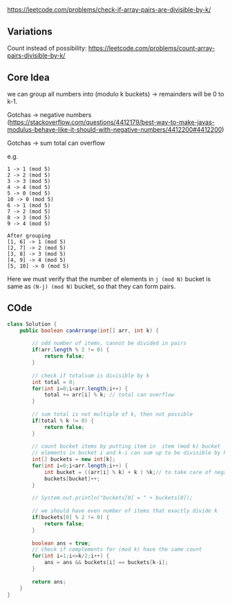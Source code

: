 

##

https://leetcode.com/problems/check-if-array-pairs-are-divisible-by-k/

## Variations

Count instead of possibility: https://leetcode.com/problems/count-array-pairs-divisible-by-k/


## Core Idea
we can group all numbers into (modulo k buckets) -> remainders will be 0 to k-1.

Gotchas -> negative numbers (https://stackoverflow.com/questions/4412179/best-way-to-make-javas-modulus-behave-like-it-should-with-negative-numbers/4412200#4412200)

Gotchas -> sum total can overflow

e.g. 
```
1 -> 1 (mod 5)
2 -> 2 (mod 5)
3 -> 3 (mod 5)
4 -> 4 (mod 5)
5 -> 0 (mod 5)
10 -> 0 (mod 5)
6 -> 1 (mod 5)
7 -> 2 (mod 5)
8 -> 3 (mod 5)
9 -> 4 (mod 5)

After grouping
[1, 6] -> 1 (mod 5)
[2, 7] -> 2 (mod 5)
[3, 8] -> 3 (mod 5)
[4, 9] -> 4 (mod 5)
[5, 10] -> 0 (mod 5)
```
Here we must verify that
the number of elements in `j (mod N)` bucket is same as `(N-j) (mod N)` bucket, so that they can form pairs.

## COde

```java
class Solution {
    public boolean canArrange(int[] arr, int k) {
        
        // odd number of items, cannot be divided in pairs
        if(arr.length % 2 != 0) {
            return false;
        }
        
        // check if totalsum is divisible by k
        int total = 0;
        for(int i=0;i<arr.length;i++) {
            total += arr[i] % k; // total can overflow
        }
        
        // sum total is not multiple of k, then not possible
        if(total % k != 0) {
            return false;
        }
        
        // count bucket items by putting item in  item (mod k) bucket 
        // elements in bucket i and k-i can sum up to be divisible by k
        int[] buckets = new int[k];
        for(int i=0;i<arr.length;i++) {
            int bucket = ((arr[i] % k) + k ) %k;// to take care of negative numbers
            buckets[bucket]++;
        }
        
        // System.out.println("buckets[0] = " + buckets[0]);
        
        // we should have even number of items that exactly divide k
        if(buckets[0] % 2 != 0) {
            return false;           
        } 
        
        boolean ans = true;
        // check if complements for (mod k) have the same count
        for(int i=1;i<=k/2;i++) {
            ans = ans && buckets[i] == buckets[k-i];
        }
        
        return ans;
    }
}
```